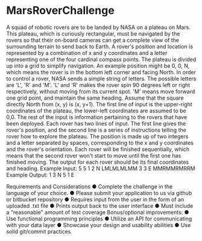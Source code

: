 # MarsRoverChallenge
A squad of robotic rovers are to be landed by NASA on a plateau on Mars. This plateau,
which is curiously rectangular, must be navigated by the rovers so that their on-board
cameras can get a complete view of the surrounding terrain to send back to Earth.
A rover's position and location is represented by a combination of x and y coordinates
and a letter representing one of the four cardinal compass points. The plateau is divided
up into a grid to simplify navigation. An example position might be 0, 0, N, which means
the rover is in the bottom left corner and facing North.
In order to control a rover, NASA sends a simple string of letters. The possible letters
are 'L', 'R' and 'M'. 'L' and 'R' makes the rover spin 90 degrees left or right respectively,
without moving from its current spot. 'M' means move forward one grid point, and
maintain the same heading.
Assume that the square directly North from (x, y) is (x, y+1).
The first line of input is the upper-right coordinates of the plateau, the lower-left
coordinates are assumed to be 0,0. The rest of the input is information pertaining to the
rovers that have been deployed. Each rover has two lines of input. The first line gives
the rover's position, and the second line is a series of instructions telling the rover how
to explore the plateau.
The position is made up of two integers and a letter separated by spaces,
corresponding to the x and y coordinates and the rover's orientation.
Each rover will be finished sequentially, which means that the second rover won't start
to move until the first one has finished moving.
The output for each rover should be its final coordinates and heading.
Example Input:
5 5
1 2 N
LMLMLMLMM
3 3 E
MMRMMRMRRM
Example Output:
1 3 N
5 1 E



Requirements and Considerations
● Complete the challenge in the language of your choice.
● Please submit your application to us via github or bitbucket repository
● Requires input from the user in the form of an uploaded .txt file
● Prints output back to the user interface
● Must include a "reasonable" amount of test coverage
Bonus/optional improvements:
● Use functional programming principles
● Utilize an API for communicating with your data layer
● Showcase your design and usability abilities
● Use solid git/commit practices
